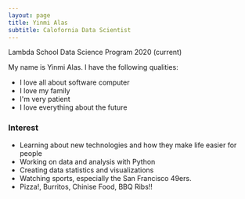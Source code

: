 ```yaml
---
layout: page
title: Yinmi Alas
subtitle: Calofornia Data Scientist
---
```

Lambda School Data Science Program 2020 (current)

My name is Yinmi Alas. I have the following qualities:

- I love all about software computer
- I love my family
- I'm very patient
- I love everything about the future

### Interest
- Learning about new technologies and how they make life easier for people
- Working on data and analysis with Python
- Creating data statistics and visualizations
- Watching sports, especially the San Francisco 49ers.
- Pizza!, Burritos, Chinise Food, BBQ Ribs!!
